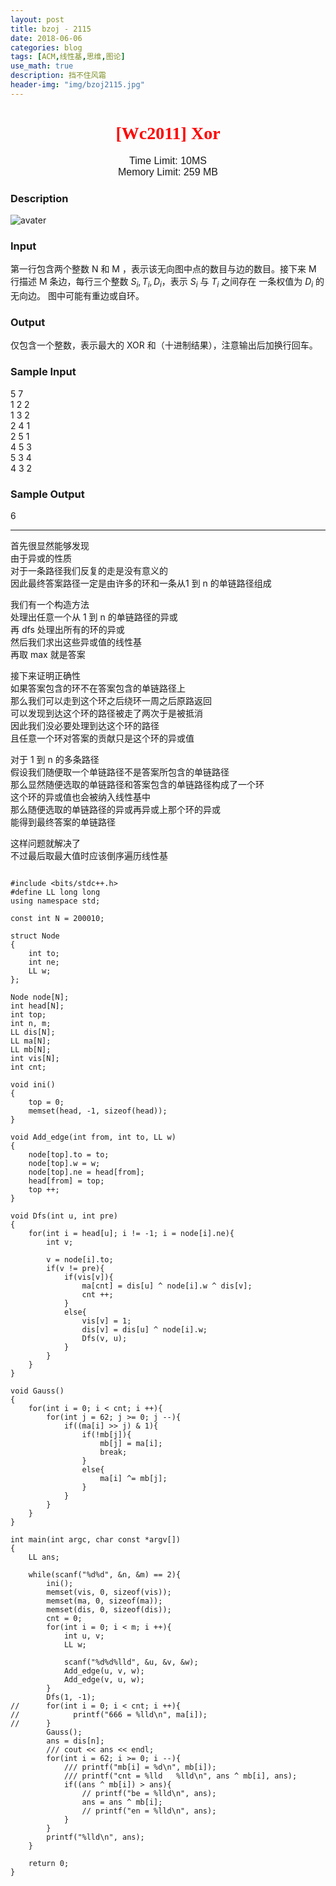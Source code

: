 ```yaml
---
layout: post
title: bzoj - 2115
date: 2018-06-06
categories: blog
tags: [ACM,线性基,思维,图论]
use_math: true
description: 挡不住风霜
header-img: "img/bzoj2115.jpg"
---
```





<center><h1><font face="verdana" color="red"> [Wc2011] Xor </font></h1></center>

<center><font size="3" face="arial"> Time Limit: 10MS </font></center>	 
<center><font size="3" face="arial"> Memory Limit: 259 MB </font></center>	 	



### Description

![avater](https://raw.githubusercontent.com/seventeenjcinta/seventeenjcinta.GitHub.io/master/img/bzoj2115t.jpg)

### Input

第一行包含两个整数 N 和 M ，表示该无向图中点的数目与边的数目。接下来 M 行描述 M 条边，每行三个整数 $S_i, T_i, D_i$，表示 $S_i$ 与 $T_i$ 之间存在 一条权值为 $D_i$ 的无向边。 图中可能有重边或自环。

### Output

仅包含一个整数，表示最大的 XOR 和（十进制结果），注意输出后加换行回车。

### Sample Input

5 7 <br>
1 2 2 <br>
1 3 2 <br>
2 4 1<br>
2 5 1 <br>
4 5 3 <br>
5 3 4 <br>
4 3 2 <br>

### Sample Output

6<br>



***
首先很显然能够发现<br>
由于异或的性质<br>
对于一条路径我们反复的走是没有意义的<br>
因此最终答案路径一定是由许多的环和一条从1 到 n 的单链路径组成<br>

我们有一个构造方法<br>
处理出任意一个从 1 到 n 的单链路径的异或<br>
再 dfs 处理出所有的环的异或<br>
然后我们求出这些异或值的线性基<br>
再取 max 就是答案<br>

接下来证明正确性<br>
如果答案包含的环不在答案包含的单链路径上<br>
那么我们可以走到这个环之后绕环一周之后原路返回<br>
可以发现到达这个环的路径被走了两次于是被抵消<br>
因此我们没必要处理到达这个环的路径<br>
且任意一个环对答案的贡献只是这个环的异或值<br>

对于 1 到 n 的多条路径<br>
假设我们随便取一个单链路径不是答案所包含的单链路径<br>
那么显然随便选取的单链路径和答案包含的单链路径构成了一个环<br>
这个环的异或值也会被纳入线性基中<br>
那么随便选取的单链路径的异或再异或上那个环的异或<br>
能得到最终答案的单链路径<br>

这样问题就解决了<br>
不过最后取最大值时应该倒序遍历线性基<br>




<pre><code>
#include &lt;bits/stdc++.h&gt;
#define LL long long
using namespace std;

const int N = 200010;

struct Node
{
	int to;
	int ne;
	LL w;
};

Node node[N];
int head[N];
int top;
int n, m;
LL dis[N];
LL ma[N];
LL mb[N];
int vis[N];
int cnt;

void ini()
{
	top = 0;
	memset(head, -1, sizeof(head));
}

void Add_edge(int from, int to, LL w)
{
	node[top].to = to;
	node[top].w = w;
	node[top].ne = head[from];
	head[from] = top;
	top ++;
}

void Dfs(int u, int pre)
{
	for(int i = head[u]; i != -1; i = node[i].ne){
		int v;

		v = node[i].to;
		if(v != pre){
			if(vis[v]){
				ma[cnt] = dis[u] ^ node[i].w ^ dis[v];
				cnt ++;
			}
			else{
				vis[v] = 1;
				dis[v] = dis[u] ^ node[i].w;
				Dfs(v, u);
			}
		}
	}
}

void Gauss()
{
	for(int i = 0; i < cnt; i ++){
		for(int j = 62; j >= 0; j --){
			if((ma[i] >> j) & 1){
                if(!mb[j]){
                    mb[j] = ma[i];
                    break;
                }
                else{
                    ma[i] ^= mb[j];
                }
            }
		}
	}
}

int main(int argc, char const *argv[])
{
	LL ans;

	while(scanf("%d%d", &n, &m) == 2){
		ini();
		memset(vis, 0, sizeof(vis));
		memset(ma, 0, sizeof(ma));
		memset(dis, 0, sizeof(dis));
		cnt = 0;
		for(int i = 0; i < m; i ++){
			int u, v;
			LL w;

			scanf("%d%d%lld", &u, &v, &w);
			Add_edge(u, v, w);
			Add_edge(v, u, w);
		}
		Dfs(1, -1);
//		for(int i = 0; i < cnt; i ++){
//            printf("666 = %lld\n", ma[i]);
//		}
		Gauss();
		ans = dis[n];
		/// cout << ans << endl;
		for(int i = 62; i >= 0; i --){
            /// printf("mb[i] = %d\n", mb[i]);
            /// printf("cnt = %lld   %lld\n", ans ^ mb[i], ans);
			if((ans ^ mb[i]) > ans){
                // printf("be = %lld\n", ans);
				ans = ans ^ mb[i];
				// printf("en = %lld\n", ans);
			}
		}
		printf("%lld\n", ans);
	}

	return 0;
}
